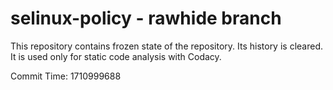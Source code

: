 # selinux-policy - rawhide branch

This repository contains frozen state of the repository.
Its history is cleared. It is used only for static code
analysis with Codacy.

Commit Time: 1710999688